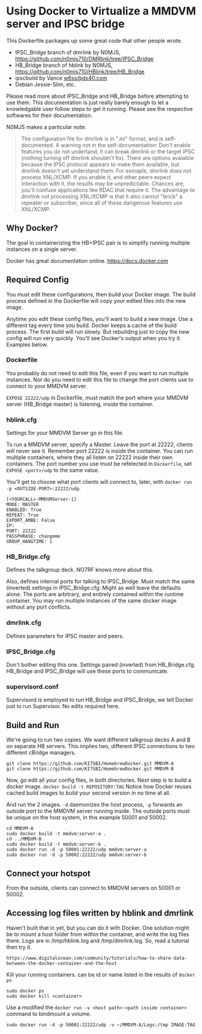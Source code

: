 Using Docker to Virtualize a MMDVM server and IPSC bridge
===============================

This Dockerfile packages up some great code that other people wrote. 
- IPSC_Bridge branch of dmrlink by N0MJS, https://github.com/n0mjs710/DMRlink/tree/IPSC_Bridge
- HB_Bridge branch of hblink by N0MJS, https://github.com/n0mjs710/HBlink/tree/HB_Bridge
- ipscbuild by Vance w6ss@dx40.com
- Debian Jessie-Slim, etc.

Please read more about IPSC_Bridge and HB_Bridge before attempting to use them. This documentation is just really barely enough to let a knowledgable user follow steps to get it running. Please see the respective softwares for their documentation.

N0MJS makes a particular note:
> The configuration file for dmrlink is in ".ini" format, and is self-documented. A warning not in the self-documentation: Don't enable features you do not undertand, it can break dmrlink or the target IPSC (nothing turning off dmrlink shouldn't fix). There are options avaialble because the IPSC protocol appears to make them available, but dmrlink doesn't yet understand them. For exmaple, dmrlink does not process XNL/XCMP. If you enable it, and other peers expect interaction with it, the results may be unpredictable. Chances are, you'll confuse applications like RDAC that require it. The advantage to dmrlink not processing XNL/XCMP is that it also cannot "brick" a repeater or subscriber, since all of these dangerous features use XNL/XCMP.



## Why Docker?
The goal in containerizing the HB+IPSC pair is to simplify running multiple instances on a single server. 

Docker has great documentation online. https://docs.docker.com 


## Required Config
You must edit these configurations, then build your Docker image. The build process defined in the Dockerfile will copy your edited files into the new image.

Anytime you edit these config files, you'll want to build a new image. Use a different tag every time you build. Docker keeps a cache of the build process. The first build will run slowly. But rebuilding just to copy the new config will run very quickly. You'll see Docker's output when you try it. Examples below. 


### Dockerfile
You probably do not need to edit this file, even if you want to run multiple instances. Nor do you need to edit this file to change the port clients use to connect to your MMDVM server.

`EXPOSE 22222/udp` in Dockerfile, must match the port where your MMDVM server (HB_Bridge master) is listening, inside the container.

### hblink.cfg
Settings for your MMDVM Server go in this file. 

To run a MMDVM server, specify a Master. Leave the port at 22222, clients will never see it. Remember port 22222 is inside the container. You can run multiple containers, where they all listen on 22222 inside their own containers. The port number you use must be refelected in `Dockerfile`, set  `EXPOSE <port>/udp` to the same value.

You'll get to choose what port clients will connect to, later, with `docker run -p <OUTSIDE-PORT>:22222/udp`.

	[<YOURCALL>-MMDVMServer-1]
	MODE: MASTER
	ENABLED: True
	REPEAT: True
	EXPORT_AMBE: False
	IP:
	PORT: 22222
	PASSPHRASE: changeme
	GROUP_HANGTIME: 1


### HB_Bridge.cfg
Defines the talkgroup deck. NO7RF knows more about this.

Also, defines internal ports for talking to IPSC_Bridge. Must match the same (inverted) settings in IPSC_Bridge.cfg. Might as well leave the defaults alone. The ports are arbitrary, and entirely contained within the runtime container. You may run multiple instances of the same docker image without any port conflicts. 


### dmrlink.cfg
Defines parameters for IPSC master and peers.


### IPSC_Bridge.cfg
Don't bother editing this one. Settings paired (inverted) from HB_Bridge.cfg. HB_Bridge and IPSC_Bridge will use these ports to communicate.


### supervisord.conf
Supervisord is employed to run HB_Bridge and IPSC_Bridge, we tell Docker just to run Supervisor. No edits required here.


## Build and Run
We're going to run two copies. We want different talkgroup decks A and B on separate HB servers. This implies two, different IPSC connections to two different cBridge managers.

	git clone https://github.com/KI7SBI/HomebrewDocker.git MMDVM-A
	git clone https://github.com/KI7SBI/HomebrewDocker.git MMDVM-B

Now, go edit all your config files, in both directories.
Next step is to build a docker image. `docker build -t REPOSITORY:TAG`
Notice how Docker reuses cached build images to build your second version in no time at all.

And run the 2 images. `-d` daemonizes the host process, `-p` forwards an outside port to the MMDVM server running inside. The outside ports must be unique on the host system, in this example 50001 and 50002.

	cd MMDVM-A
	sudo docker build -t mmdvm:server-a . 
	cd ../MMDVM-B
	sudo docker build -t mmdvm:server-b . 
	sudo docker run -d -p 50001:22222/udp mmdvm:server-a
	sudo docker run -d -p 50002:22222/udp mmdvm:server-b


## Connect your hotspot
From the outside, clients can connect to MMDVM servers on 50001 or 50002.


## Accessing log files written by hblink and dmrlink
Haven't built that in yet, but you can do it with Docker. One solution might be to mount a host folder from within the container, and write the log files there. Logs are in /tmp/hblink.log and /tmp/dmrlink.log. So, read a tutorial then try it.

	https://www.digitalocean.com/community/tutorials/how-to-share-data-between-the-docker-container-and-the-host

Kill your running containers. <container> can be id or name listed in the results of `docker ps`

	sudo docker ps
	sudo docker kill <container>

Use a modified the `docker run -v <host path>:<path inside container>` command to bindmount a volume. 

	sudo docker run -d -p 50001:22222/udp -v ~/MMDVM-A/Logs:/tmp IMAGE:TAG

